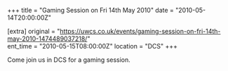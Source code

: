 +++
title = "Gaming Session on Fri 14th May 2010"
date = "2010-05-14T20:00:00Z"

[extra]
original = "https://uwcs.co.uk/events/gaming-session-on-fri-14th-may-2010-1474489037218/"    
ent_time = "2010-05-15T08:00:00Z"
location = "DCS"
+++

Come join us in DCS for a gaming session.

